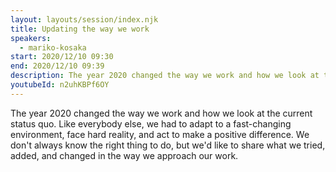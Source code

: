 ```yaml
---
layout: layouts/session/index.njk
title: Updating the way we work
speakers:
  - mariko-kosaka
start: 2020/12/10 09:30
end: 2020/12/10 09:39
description: The year 2020 changed the way we work and how we look at the current status quo.
youtubeId: n2uhKBPf6OY
---
```


The year 2020 changed the way we work and how we look at the current status quo. Like everybody else, we had to adapt to a fast-changing environment, face hard reality, and act to make a positive difference. We don't always know the right thing to do, but we'd like to share what we tried, added, and changed in the way we approach our work.
